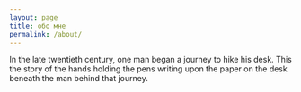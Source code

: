 ```yaml
---
layout: page
title: обо мне
permalink: /about/
---
```


In the late twentieth century, one man began a journey to hike his desk. This the story of the hands holding the pens writing upon the paper on the desk beneath the man behind that journey.

